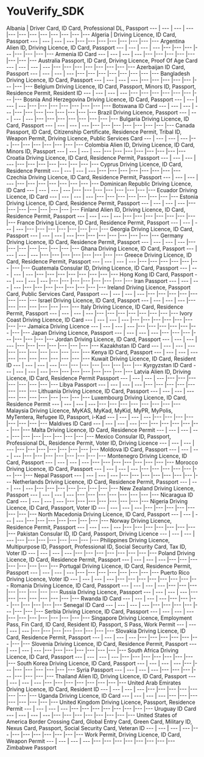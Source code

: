 # YouVerify_SDK

Albania |	Driver Card, ID Card, Professional DL, Passport
--- | --- | --- | --- |--- |--- |--- |--- |--- |--- |--- |---
Algeria	| Driving Licence, ID Card, Passport
--- | --- | --- | --- |--- |--- |--- |--- |--- |--- |--- |---
Argentina	Alien ID, Driving Licence, ID Card, Passport
--- | --- | --- | --- |--- |--- |--- |--- |--- |--- |--- |---
Armenia	ID Card
--- | --- | --- | --- |--- |--- |--- |--- |--- |--- |--- |---
Australia	Passport, ID Card, Driving Licence, Proof Of Age Card
--- | --- | --- | --- |--- |--- |--- |--- |--- |--- |--- |---
Azerbaijan	ID Card, Passport
--- | --- | --- | --- |--- |--- |--- |--- |--- |--- |--- |---
Bangladesh	Driving Licence, ID Card, Passport
--- | --- | --- | --- |--- |--- |--- |--- |--- |--- |--- |---
Belgium	Driving Licence, ID Card, Passport, Minors ID, Passport, Residence Permit, Resident ID
--- | --- | --- | --- |--- |--- |--- |--- |--- |--- |--- |---
Bosnia And Herzegovina	Driving Licence, ID Card, Passport
--- | --- | --- | --- |--- |--- |--- |--- |--- |--- |--- |---
Botswana	ID Card
--- | --- | --- | --- |--- |--- |--- |--- |--- |--- |--- |---
Brazil	Driving Licence, Passport
--- | --- | --- | --- |--- |--- |--- |--- |--- |--- |--- |---
Bulgaria	Driving Licence, ID Card, Passport
--- | --- | --- | --- |--- |--- |--- |--- |--- |--- |--- |---
Canada	Passport, ID Card, Citizenship Certificate, Residence Permit, Tribal ID, Weapon Permit, Driving Licence, Public Services Card
--- | --- | --- | --- |--- |--- |--- |--- |--- |--- |--- |---
Colombia	Alien ID, Driving Licence, ID Card, Minors ID, Passport
--- | --- | --- | --- |--- |--- |--- |--- |--- |--- |--- |---
Croatia	Driving Licence, ID Card, Residence Permit, Passport
--- | --- | --- | --- |--- |--- |--- |--- |--- |--- |--- |---
Cyprus	Driving Licence, ID Card, Residence Permit
--- | --- | --- | --- |--- |--- |--- |--- |--- |--- |--- |---
Czechia	Driving Licence, ID Card, Residence Permit, Passport
--- | --- | --- | --- |--- |--- |--- |--- |--- |--- |--- |---
Dominican Republic	Driving Licence, ID Card
--- | --- | --- | --- |--- |--- |--- |--- |--- |--- |--- |---
Ecuador	Driving Licence, ID Card
--- | --- | --- | --- |--- |--- |--- |--- |--- |--- |--- |---
Estonia	Driving Licence, ID Card, Residence Permit, Passport
--- | --- | --- | --- |--- |--- |--- |--- |--- |--- |--- |---
Finland	Alien ID, Driving Licence, ID Card, Residence Permit, Passport
--- | --- | --- | --- |--- |--- |--- |--- |--- |--- |--- |---
France	Driving Licence, ID Card, Residence Permit, Passport
--- | --- | --- | --- |--- |--- |--- |--- |--- |--- |--- |---
Georgia	Driving Licence, ID Card, Passport
--- | --- | --- | --- |--- |--- |--- |--- |--- |--- |--- |---
Germany	Driving Licence, ID Card, Residence Permit, Passport
--- | --- | --- | --- |--- |--- |--- |--- |--- |--- |--- |---
Ghana	Driving Licence, ID Card, Passport
--- | --- | --- | --- |--- |--- |--- |--- |--- |--- |--- |---
Greece	Driving Licence, ID Card, Residence Permit, Passport
--- | --- | --- | --- |--- |--- |--- |--- |--- |--- |--- |---
Guatemala	Consular ID, Driving Licence, ID Card, Passport
--- | --- | --- | --- |--- |--- |--- |--- |--- |--- |--- |---
Hong Kong	ID Card, Passport
--- | --- | --- | --- |--- |--- |--- |--- |--- |--- |--- |---
Iran	Passport
--- | --- | --- | --- |--- |--- |--- |--- |--- |--- |--- |---
Ireland	Driving Licence, Passport Card, Public Services Card, Passport
--- | --- | --- | --- |--- |--- |--- |--- |--- |--- |--- |---
Israel	Driving Licence, ID Card, Passport
--- | --- | --- | --- |--- |--- |--- |--- |--- |--- |--- |---
Italy	Driving Licence, ID Card, Residence Permit, Passport
--- | --- | --- | --- |--- |--- |--- |--- |--- |--- |--- |---
Ivory Coast	Driving Licence, ID Card
--- | --- | --- | --- |--- |--- |--- |--- |--- |--- |--- |---
Jamaica	Driving Licence
--- | --- | --- | --- |--- |--- |--- |--- |--- |--- |--- |---
Japan	Driving Licence, Passport
--- | --- | --- | --- |--- |--- |--- |--- |--- |--- |--- |---
Jordan	Driving Licence, ID Card, Passport
--- | --- | --- | --- |--- |--- |--- |--- |--- |--- |--- |---
Kazakhstan	ID Card
--- | --- | --- | --- |--- |--- |--- |--- |--- |--- |--- |---
Kenya	ID Card, Passport
--- | --- | --- | --- |--- |--- |--- |--- |--- |--- |--- |---
Kuwait	Driving Licence, ID Card, Resident ID
--- | --- | --- | --- |--- |--- |--- |--- |--- |--- |--- |---
Kyrgyzstan	ID Card
--- | --- | --- | --- |--- |--- |--- |--- |--- |--- |--- |---
Latvia	Alien ID, Driving Licence, ID Card, Residence Permit Passport
--- | --- | --- | --- |--- |--- |--- |--- |--- |--- |--- |---
Libya	Passport
--- | --- | --- | --- |--- |--- |--- |--- |--- |--- |--- |---
Lithuania	Driving Licence, ID Card, Passport
--- | --- | --- | --- |--- |--- |--- |--- |--- |--- |--- |---
Luxembourg	Driving Licence, ID Card, Residence Permit
--- | --- | --- | --- |--- |--- |--- |--- |--- |--- |--- |---
Malaysia	Driving Licence, MyKAS, MyKad, MyKid, MyPR, MyPolis, MyTentera, Refugee ID, Passport, i-Kad
--- | --- | --- | --- |--- |--- |--- |--- |--- |--- |--- |---
Maldives	ID Card
--- | --- | --- | --- |--- |--- |--- |--- |--- |--- |--- |---
Malta	Driving Licence, ID Card, Residence Permit
--- | --- | --- | --- |--- |--- |--- |--- |--- |--- |--- |---
Mexico	Consular ID, Passport, Professional DL, Residence Permit, Voter ID, Driving Licence
--- | --- | --- | --- |--- |--- |--- |--- |--- |--- |--- |---
Moldova	ID Card, Passport
--- | --- | --- | --- |--- |--- |--- |--- |--- |--- |--- |---
Montenegro	Driving Licence, ID Card, Passport
--- | --- | --- | --- |--- |--- |--- |--- |--- |--- |--- |---
Morocco	Driving Licence, ID Card, Passport
--- | --- | --- | --- |--- |--- |--- |--- |--- |--- |--- |---
Nepal	Passport
--- | --- | --- | --- |--- |--- |--- |--- |--- |--- |--- |---
Netherlands	Driving Licence, ID Card, Residence Permit, Passport
--- | --- | --- | --- |--- |--- |--- |--- |--- |--- |--- |---
New Zealand	Driving Licence, Passport
--- | --- | --- | --- |--- |--- |--- |--- |--- |--- |--- |---
Nicaragua	ID Card
--- | --- | --- | --- |--- |--- |--- |--- |--- |--- |--- |---
Nigeria	Driving Licence, ID Card, Passport, Voter ID
--- | --- | --- | --- |--- |--- |--- |--- |--- |--- |--- |---
North Macedonia	Driving Licence, ID Card, Passport
--- | --- | --- | --- |--- |--- |--- |--- |--- |--- |--- |---
Norway	Driving Licence, Residence Permit, Passport
--- | --- | --- | --- |--- |--- |--- |--- |--- |--- |--- |---
Pakistan	Consular ID, ID Card, Passport, Driving Licence
--- | --- | --- | --- |--- |--- |--- |--- |--- |--- |--- |---
Philippines	Driving Licence, Multipurpose ID, Passport, Professional ID, Social Security Card, Tax ID, Voter ID
--- | --- | --- | --- |--- |--- |--- |--- |--- |--- |--- |---
Poland	Driving Licence, ID Card, Residence Permit, Passport
--- | --- | --- | --- |--- |--- |--- |--- |--- |--- |--- |---
Portugal	Driving Licence, ID Card, Residence Permit, Passport
--- | --- | --- | --- |--- |--- |--- |--- |--- |--- |--- |---
Puerto Rico	Driving Licence, Voter ID
--- | --- | --- | --- |--- |--- |--- |--- |--- |--- |--- |---
Romania	Driving Licence, ID Card, Passport
--- | --- | --- | --- |--- |--- |--- |--- |--- |--- |--- |---
Russia	Driving Licence, Passport
--- | --- | --- | --- |--- |--- |--- |--- |--- |--- |--- |---
Rwanda	ID Card
--- | --- | --- | --- |--- |--- |--- |--- |--- |--- |--- |---
Senegal	ID Card
--- | --- | --- | --- |--- |--- |--- |--- |--- |--- |--- |---
Serbia	Driving Licence, ID Card, Passport
--- | --- | --- | --- |--- |--- |--- |--- |--- |--- |--- |---
Singapore	Driving Licence, Employment Pass, Fin Card, ID Card, Resident ID, Passport, S Pass, Work Permit
--- | --- | --- | --- |--- |--- |--- |--- |--- |--- |--- |---
Slovakia	Driving Licence, ID Card, Residence Permit, Passport
--- | --- | --- | --- |--- |--- |--- |--- |--- |--- |--- |---
Slovenia	Driving Licence, ID Card, Residence Permit, Passport
--- | --- | --- | --- |--- |--- |--- |--- |--- |--- |--- |---
South Africa	Driving Licence, ID Card, Passport
--- | --- | --- | --- |--- |--- |--- |--- |--- |--- |--- |---
South Korea	Driving Licence, ID Card, Passport
--- | --- | --- | --- |--- |--- |--- |--- |--- |--- |--- |---
Syria	Passport
--- | --- | --- | --- |--- |--- |--- |--- |--- |--- |--- |---
Thailand	Alien ID, Driving Licence, ID Card, Passport
--- | --- | --- | --- |--- |--- |--- |--- |--- |--- |--- |---
United Arab Emirates	Driving Licence, ID Card, Resident ID
--- | --- | --- | --- |--- |--- |--- |--- |--- |--- |--- |---
Uganda	Driving Licence, ID Card
--- | --- | --- | --- |--- |--- |--- |--- |--- |--- |--- |---
United Kingdom	Driving Licence, Passport, Residence Permit
--- | --- | --- | --- |--- |--- |--- |--- |--- |--- |--- |---
Uruguay	ID Card
--- | --- | --- | --- |--- |--- |--- |--- |--- |--- |--- |---
United States of America	Border Crossing Card, Global Entry Card, Green Card, Military ID, Nexus Card, Passport, Social Security Card, Veteran ID
--- | --- | --- | --- |--- |--- |--- |--- |--- |--- |--- |---
Work Permit, Driving Licence, ID Card, Weapon Permit
--- | --- | --- | --- |--- |--- |--- |--- |--- |--- |--- |---
Zimbabwe	Passport
